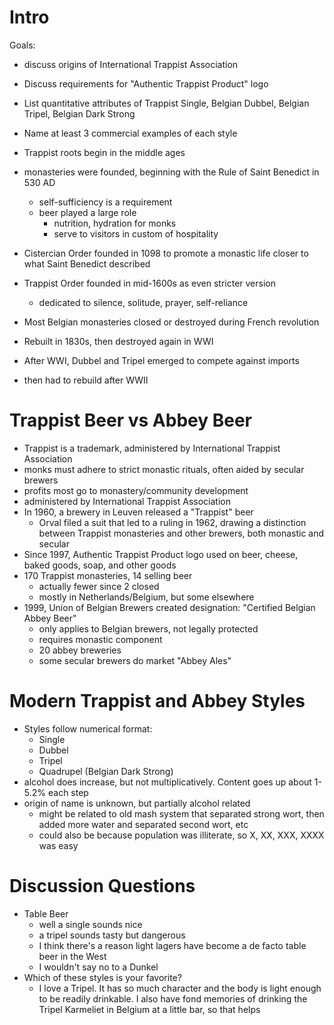 # Intro
Goals:
* discuss origins of International Trappist Association
* Discuss requirements for "Authentic Trappist Product" logo
* List quantitative attributes of Trappist Single, Belgian Dubbel, Belgian Tripel, Belgian Dark Strong
* Name at least 3 commercial examples of each style

* Trappist roots begin in the middle ages
* monasteries were founded, beginning with the Rule of Saint Benedict in 530 AD
	* self-sufficiency is a requirement
	* beer played a large role
		* nutrition, hydration for monks
		* serve to visitors in custom of hospitality
* Cistercian Order founded in 1098 to promote a monastic life closer to what Saint Benedict described
* Trappist Order founded in mid-1600s as even stricter version
	* dedicated to silence, solitude, prayer, self-reliance
* Most Belgian monasteries closed or destroyed during French revolution
* Rebuilt in 1830s, then destroyed again in WWI
* After WWI, Dubbel and Tripel emerged to compete against imports
* then had to rebuild after WWII

# Trappist Beer vs Abbey Beer
* Trappist is a trademark, administered by International Trappist Association
* monks must adhere to strict monastic rituals, often aided by secular brewers
* profits most go to monastery/community development
* administered by International Trappist Association
* In 1960, a brewery in Leuven released a "Trappist" beer
	* Orval filed a suit that led to a ruling in 1962, drawing a distinction between Trappist monasteries and other brewers, both monastic and secular
* Since 1997, Authentic Trappist Product logo used on beer, cheese, baked goods, soap, and other goods
* 170 Trappist monasteries, 14 selling beer
	* actually fewer since 2 closed
	* mostly in Netherlands/Belgium, but some elsewhere
* 1999, Union of Belgian Brewers created designation: "Certified Belgian Abbey Beer"
	* only applies to Belgian brewers, not legally protected
	* requires monastic component
	* 20 abbey breweries
	* some secular brewers do market "Abbey Ales"

# Modern Trappist and Abbey Styles

* Styles follow numerical format:
	* Single
	* Dubbel
	* Tripel
	* Quadrupel (Belgian Dark Strong)
* alcohol does increase, but not multiplicatively. Content goes up about 1-5.2% each step
* origin of name is unknown, but partially alcohol related
	* might be related to old mash system that separated strong wort, then added more water and separated second wort, etc
	* could also be because population was illiterate, so X, XX, XXX, XXXX was easy

# Discussion Questions
* Table Beer
	* well a single sounds nice
	* a tripel sounds tasty but dangerous
	* I think there's a reason light lagers have become a de facto table beer in the West
	* I wouldn't say no to a Dunkel
* Which of these styles is your favorite?
	* I love a Tripel. It has so much character and the body is light enough to be readily drinkable. I also have fond memories of drinking the Tripel Karmeliet in Belgium at a little bar, so that helps
